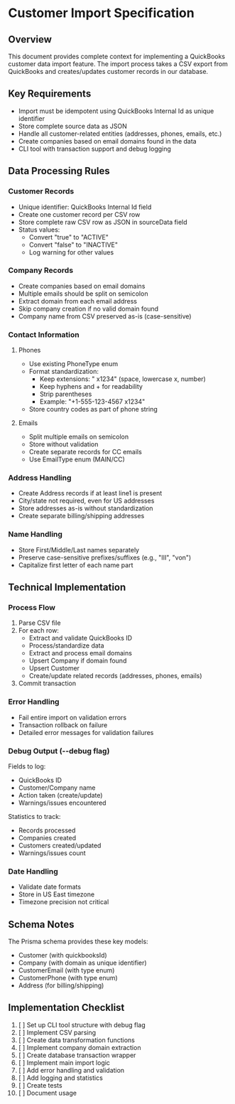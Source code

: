 # Customer Import Specification

## Overview
This document provides complete context for implementing a QuickBooks customer data import feature. The import process takes a CSV export from QuickBooks and creates/updates customer records in our database.

## Key Requirements
- Import must be idempotent using QuickBooks Internal Id as unique identifier
- Store complete source data as JSON
- Handle all customer-related entities (addresses, phones, emails, etc.)
- Create companies based on email domains found in the data
- CLI tool with transaction support and debug logging

## Data Processing Rules

### Customer Records
- Unique identifier: QuickBooks Internal Id field
- Create one customer record per CSV row
- Store complete raw CSV row as JSON in sourceData field
- Status values:
  - Convert "true" to "ACTIVE"
  - Convert "false" to "INACTIVE"
  - Log warning for other values

### Company Records
- Create companies based on email domains
- Multiple emails should be split on semicolon
- Extract domain from each email address
- Skip company creation if no valid domain found
- Company name from CSV preserved as-is (case-sensitive)

### Contact Information
1. Phones
   - Use existing PhoneType enum
   - Format standardization:
     - Keep extensions: " x1234" (space, lowercase x, number)
     - Keep hyphens and + for readability
     - Strip parentheses
     - Example: "+1-555-123-4567 x1234"
   - Store country codes as part of phone string

2. Emails
   - Split multiple emails on semicolon
   - Store without validation
   - Create separate records for CC emails
   - Use EmailType enum (MAIN/CC)

### Address Handling
- Create Address records if at least line1 is present
- City/state not required, even for US addresses
- Store addresses as-is without standardization
- Create separate billing/shipping addresses

### Name Handling
- Store First/Middle/Last names separately
- Preserve case-sensitive prefixes/suffixes (e.g., "III", "von")
- Capitalize first letter of each name part

## Technical Implementation

### Process Flow
1. Parse CSV file
2. For each row:
   - Extract and validate QuickBooks ID
   - Process/standardize data
   - Extract and process email domains
   - Upsert Company if domain found
   - Upsert Customer
   - Create/update related records (addresses, phones, emails)
3. Commit transaction

### Error Handling
- Fail entire import on validation errors
- Transaction rollback on failure
- Detailed error messages for validation failures

### Debug Output (--debug flag)
Fields to log:
- QuickBooks ID
- Customer/Company name
- Action taken (create/update)
- Warnings/issues encountered

Statistics to track:
- Records processed
- Companies created
- Customers created/updated
- Warnings/issues count

### Date Handling
- Validate date formats
- Store in US East timezone
- Timezone precision not critical


## Schema Notes
The Prisma schema provides these key models:
- Customer (with quickbooksId)
- Company (with domain as unique identifier)
- CustomerEmail (with type enum)
- CustomerPhone (with type enum)
- Address (for billing/shipping)

## Implementation Checklist
1. [ ] Set up CLI tool structure with debug flag
2. [ ] Implement CSV parsing
3. [ ] Create data transformation functions
4. [ ] Implement company domain extraction
5. [ ] Create database transaction wrapper
6. [ ] Implement main import logic
7. [ ] Add error handling and validation
8. [ ] Add logging and statistics
9. [ ] Create tests
10. [ ] Document usage



